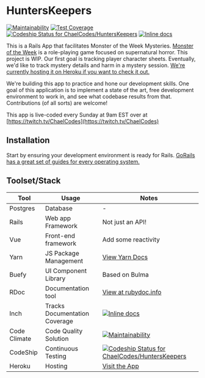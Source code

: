 # HuntersKeepers

[![Maintainability](https://api.codeclimate.com/v1/badges/67450702dbf049c335b0/maintainability)](https://codeclimate.com/github/ChaelCodes/HuntersKeepers/maintainability) [![Test Coverage](https://api.codeclimate.com/v1/badges/67450702dbf049c335b0/test_coverage)](https://codeclimate.com/github/ChaelCodes/HuntersKeepers/test_coverage) [![Codeship Status for ChaelCodes/HuntersKeepers](https://app.codeship.com/projects/c9216880-c9a8-0137-f66b-76a25f9e8127/status?branch=master)](https://app.codeship.com/projects/367780)
[![Inline docs](http://inch-ci.org/github/ChaelCodes/HuntersKeepers.svg?branch=master)](http://inch-ci.org/github/ChaelCodes/HuntersKeepers)

This is a Rails App that facilitates Monster of the Week Mysteries. [Monster of the Week](https://www.evilhat.com/home/monster-of-the-week/) is a role-playing game focused on supernatural horror. This project is WIP. Our first goal is tracking player character sheets. Eventually, we'd like to track mystery details and harm in a mystery session. [We're currently hosting it on Heroku if you want to check it out.](https://hunters-keepers.herokuapp.com/hunters)

We're building this app to practice and hone our development skills. One goal of this application is to implement a state of the art, free development environment to work in, and see what codebase results from that. Contributions (of all sorts) are welcome!

This app is live-coded every Sunday at 9am EST over at [https://twitch.tv/ChaelCodes](https://twitch.tv/ChaelCodes)

## Installation
Start by ensuring your development environment is ready for Rails. [GoRails has a great set of guides for every operating system.](https://gorails.com/setup)

## Toolset/Stack

Tool | Usage | Notes
--- | --- | ---
Postgres | Database | -
Rails | Web app Framework | Not just an API!
Vue | Front-end framework | Add some reactivity
Yarn | JS Package Management | [View Yarn Docs](https://yarnpkg.com/)
Buefy | UI Component Library | Based on Bulma
RDoc | Documentation tool | [View at rubydoc.info](https://rubydoc.info/github/ChaelCodes/HuntersKeepers/Hunter)
Inch | Tracks Documentation Coverage | [![Inline docs](http://inch-ci.org/github/ChaelCodes/HuntersKeepers.svg?branch=master)](http://inch-ci.org/github/ChaelCodes/HuntersKeepers)
Code Climate | Code Quality Solution | [![Maintainability](https://api.codeclimate.com/v1/badges/67450702dbf049c335b0/maintainability)](https://codeclimate.com/github/ChaelCodes/HuntersKeepers/maintainability)
CodeShip | Continuous Testing | [![Codeship Status for ChaelCodes/HuntersKeepers](https://app.codeship.com/projects/c9216880-c9a8-0137-f66b-76a25f9e8127/status?branch=master)](https://app.codeship.com/projects/367780)
Heroku | Hosting | [Visit the App](https://hunters-keepers.herokuapp.com/hunters)
